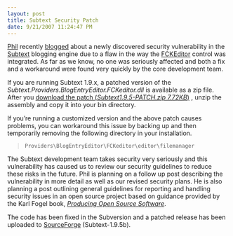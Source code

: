 ```yaml
---
layout: post
title: Subtext Security Patch
date: 9/21/2007 11:24:47 PM
---
```


[Phil](http://haacked.com) recently [blogged](http://haacked.com/archive/2007/09/20/urgent-subtext-security-patch.aspx) about a newly discovered security vulnerability in the [Subtext](http://www.subtextproject.com/) blogging engine due to a flaw in the way the [FCKEditor](http://www.fckeditor.net/) control was integrated. As far as we know, no one was seriously affected and both a fix and a workaround were found very quickly by the core development team. 

If you are running Subtext 1.9.x, a patched version of the *Subtext.Providers.BlogEntryEditor.FCKeditor.dll* is available as a zip file. After you [download the patch (*Subtext1.9.5-PATCH.zip 7.72KB*)](http://downloads.sourceforge.net/subtext/Subtext1.9.5-PATCH.zip?use_mirror=easynews) , unzip the assembly and copy it into your bin directory. 

If you’re running a customized version and the above patch causes problems, you can workaround this issue by backing up and then temporarily removing the following directory in your installation. 

> `Providers\BlogEntryEditor\FCKeditor\editor\filemanager`

The Subtext development team takes security very seriously and this vulnerability has caused us to review our security guidelines to reduce these risks in the future. Phil is planning on a follow up post describing the vulnerability in more detail as well as our revised security plans. He is also planning a post outlining general guidelines for reporting and handling security issues in an open source project based on guidance provided by the Karl Fogel book, *[Producing Open Source Software](http://haacked.com/archive/2006/01/16/RunningAnOpenSourceProject.aspx)*. 

The code has been fixed in the Subversion and a patched release has been uploaded to [SourceForge](http://sourceforge.net/projects/subtext/) (Subtext-1.9.5b).
